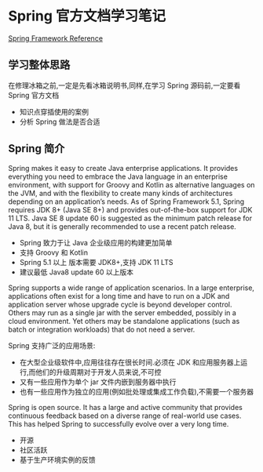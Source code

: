 # Spring 官方文档学习笔记

[Spring Framework Reference](https://docs.spring.io/spring/docs/current/spring-framework-reference/)

## 学习整体思路

在修理冰箱之前,一定是先看冰箱说明书,同样,在学习 Spring 源码前,一定要看 Spring 官方文档

- 知识点穿插使用的案例
- 分析 Spring 做法是否合适

## Spring 简介

Spring makes it easy to create Java enterprise applications. It provides everything you need to embrace the Java language in an enterprise environment, with support for Groovy and Kotlin as alternative languages on the JVM, and with the flexibility to create many kinds of architectures depending on an application’s needs. As of Spring Framework 5.1, Spring requires JDK 8+ (Java SE 8+) and provides out-of-the-box support for JDK 11 LTS. Java SE 8 update 60 is suggested as the minimum patch release for Java 8, but it is generally recommended to use a recent patch release.

- Spring 致力于让 Java 企业级应用的构建更加简单
- 支持 Groovy 和 Kotlin
- Spring 5.1 以上 版本需要 JDK8+,支持 JDK 11 LTS
- 建议最低 Java8 update 60 以上版本

Spring supports a wide range of application scenarios. In a large enterprise, applications often exist for a long time and have to run on a JDK and application server whose upgrade cycle is beyond developer control. Others may run as a single jar with the server embedded, possibly in a cloud environment. Yet others may be standalone applications (such as batch or integration workloads) that do not need a server.

Spring 支持广泛的应用场景:

- 在大型企业级软件中,应用往往存在很长时间.必须在 JDK 和应用服务器上运行,而他们的升级周期对于开发人员来说,不可控
- 又有一些应用作为单个 jar 文件内嵌到服务器中执行
- 也有一些应用作为独立的应用(例如批处理或集成工作负载),不需要一个服务器

Spring is open source. It has a large and active community that provides continuous feedback based on a diverse range of real-world use cases. This has helped Spring to successfully evolve over a very long time.

- 开源
- 社区活跃
- 基于生产环境实例的反馈

